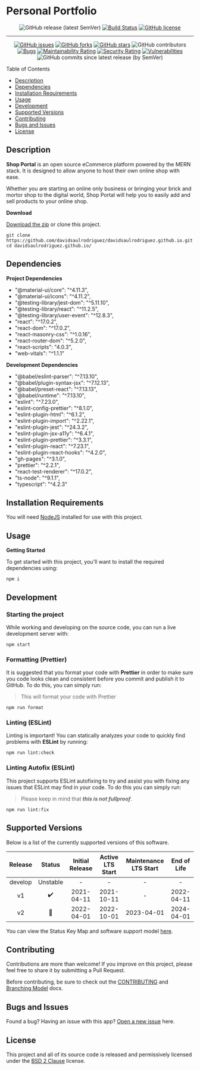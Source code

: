 # Personal Portfolio

<span align="center">

![GitHub release (latest SemVer)](https://img.shields.io/github/v/release/davidsaulrodriguez/davidsaulrodriguez.github.io)
[![Build Status](https://travis-ci.com/davidsaulrodriguez/davidsaulrodriguez.github.io.svg?branch=main)](https://travis-ci.com/davidsaulrodriguez/davidsaulrodriguez.github.io)
[![GitHub license](https://img.shields.io/github/license/davidsaulrodriguez/davidsaulrodriguez.github.io)](https://github.com/davidsaulrodriguez/davidsaulrodriguez.github.io)

---

[![GitHub issues](https://img.shields.io/github/issues/davidsaulrodriguez/davidsaulrodriguez.github.io)](https://github.com/davidsaulrodriguez/davidsaulrodriguez.github.io/issues)
[![GitHub forks](https://img.shields.io/github/forks/davidsaulrodriguez/davidsaulrodriguez.github.io)](https://github.com/davidsaulrodriguez/davidsaulrodriguez.github.io/network)
[![GitHub stars](https://img.shields.io/github/stars/davidsaulrodriguez/davidsaulrodriguez.github.io)](https://github.com/davidsaulrodriguez/davidsaulrodriguez.github.io/stargazers)
![GitHub contributors](https://img.shields.io/github/contributors/davidsaulrodriguez/davidsaulrodriguez.github.io)
[![Bugs](https://sonarcloud.io/api/project_badges/measure?project=davidsaulrodriguez_davidsaulrodriguez.github.io&metric=bugs)](https://sonarcloud.io/dashboard?id=davidsaulrodriguez_davidsaulrodriguez.github.io)
[![Maintainability Rating](https://sonarcloud.io/api/project_badges/measure?project=davidsaulrodriguez_davidsaulrodriguez.github.io&metric=sqale_rating)](https://sonarcloud.io/dashboard?id=davidsaulrodriguez_davidsaulrodriguez.github.io)
[![Security Rating](https://sonarcloud.io/api/project_badges/measure?project=davidsaulrodriguez_davidsaulrodriguez.github.io&metric=security_rating)](https://sonarcloud.io/dashboard?id=davidsaulrodriguez_davidsaulrodriguez.github.io)
[![Vulnerabilities](https://sonarcloud.io/api/project_badges/measure?project=davidsaulrodriguez_davidsaulrodriguez.github.io&metric=vulnerabilities)](https://sonarcloud.io/dashboard?id=davidsaulrodriguez_davidsaulrodriguez.github.io)
![GitHub commits since latest release (by SemVer)](https://img.shields.io/github/commits-since/davidsaulrodriguez/davidsaulrodriguez.github.io/latest/main)

</span>

Table of Contents

- [Description](#description)
- [Dependencies](#dependdencies)
- [Installation Requirements](#installation-requirements)
- [Usage](#usage)
- [Development](#development)
- [Supported Versions](#supported-versions)
- [Contributing](#contributing)
- [Bugs and Issues](#bugs-and-issues)
- [License](#license)

## Description

**Shop Portal** is an open source eCommerce platform powered by the MERN stack. It is designed to allow anyone to host their own online shop with ease.

Whether you are starting an online only business or bringing your brick and mortor shop to the digital world, Shop Portal will help you to easily add and sell products to your online shop.

**Download**

[Download the zip][archive] or clone this project.

```shell
git clone https://github.com/davidsaulrodriguez/davidsaulrodriguez.github.io.git
cd davidsaulrodriguez.github.io/
```

## Dependencies

**Project Dependencies**

- "@material-ui/core": "^4.11.3",
- "@material-ui/icons": "^4.11.2",
- "@testing-library/jest-dom": "^5.11.10",
- "@testing-library/react": "^11.2.5",
- "@testing-library/user-event": "^12.8.3",
- "react": "^17.0.2",
- "react-dom": "^17.0.2",
- "react-masonry-css": "^1.0.16",
- "react-router-dom": "^5.2.0",
- "react-scripts": "4.0.3",
- "web-vitals": "^1.1.1"

**Development Dependencies**

- "@babel/eslint-parser": "^7.13.10",
- "@babel/plugin-syntax-jsx": "^7.12.13",
- "@babel/preset-react": "^7.13.13",
- "@babel/runtime": "^7.13.10",
- "eslint": "^7.23.0",
- "eslint-config-prettier": "^8.1.0",
- "eslint-plugin-html": "^6.1.2",
- "eslint-plugin-import": "^2.22.1",
- "eslint-plugin-jest": "^24.3.2",
- "eslint-plugin-jsx-a11y": "^6.4.1",
- "eslint-plugin-prettier": "^3.3.1",
- "eslint-plugin-react": "^7.23.1",
- "eslint-plugin-react-hooks": "^4.2.0",
- "gh-pages": "^3.1.0",
- "prettier": "^2.2.1",
- "react-test-renderer": "^17.0.2",
- "ts-node": "^9.1.1",
- "typescript": "^4.2.3"

## Installation Requirements

You will need [NodeJS][nodejs] installed for use with this project.

## Usage

**Getting Started**

To get started with this project, you'll want to install the required dependencies using:

```shell
npm i
```

## Development

### Starting the project

While working and developing on the source code, you can run a live development server with:

```shell
npm start
```

### Formatting (Prettier)

It is suggested that you format your code with **Prettier** in order to make sure you code looks clean and consistent before you commit and publish it to GitHub. To do this, you can simply run:

> This will format your code with Prettier

```shell
npm run format
```

### Linting (ESLint)

Linting is important! You can statically analyzes your code to quickly find problems with **ESLint** by running:

```shell
npm run lint:check
```

### Linting Autofix (ESLint)

This project supports ESLint autofixing to try and assist you with fixing any issues that ESLint may find in your code. To do this you can simply run:

> Please keep in mind that **_this is not fullproof_**.

```shell
npm run lint:fix
```

## Supported Versions

Below is a list of the currently supported versions of this software.

| Release |       Status       | Initial Release | Active LTS Start | Maintenance LTS Start | End of Life |
| :-----: | :----------------: | :-------------: | :--------------: | :-------------------: | :---------: |
| develop |      Unstable      |        -        |        -         |           -           |      -      |
|   v1    | :heavy_check_mark: |   2021-04-11    |    2021-10-11    |           -           | 2022-04-11  |
|   v2    |   :construction:   |   2022-04-01    |    2022-10-01    |      2023-04-01       | 2024-04-01  |

You can view the Status Key Map and software support model [here][support].

## Contributing

Contributions are more than welcome! If you improve on this project, please feel free to share it by submitting a Pull Request.

Before contributing, be sure to check out the [CONTRIBUTING][contrib] and [Branching Model][branching] docs.

## Bugs and Issues

Found a bug? Having an issue with this app? [Open a new issue][issues] here.

## License

This project and all of its source code is released and permissively licensed under the [BSD 2 Clause][license] license.

[archive]: https://github.com/davidsaulrodriguez/davidsaulrodriguez.github.io/archive/main.zip
[mongodb]: https://www.mongodb.com/try/download/community
[nodejs]: https://nodejs.com
[support]: ./SLC.md
[contrib]: ./CONTRIBUTING.md
[branching]: ./docs/Branching_Model.md
[issues]: https://github.com/davidsaulrodriguez/davidsaulrodriguez.github.io/issues/new/choose
[license]: ./LICENSE
